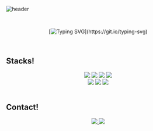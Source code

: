 ![header](https://capsule-render.vercel.app/api?type=waving&color=0:7ED4F6,100:B4F3F6&width=2000&height=240&section=header&text=Hello!!%20I'm%20HwanSeong!&fontSize=50&fontColor=ffffff )  


<div align="center">
  <br>

  [![Typing SVG](https://readme-typing-svg.demolab.com?font=Nanum+Gothic+Coding&size=35&pause=1000&color=96A5F7&center=true&vCenter=true&width=1000&lines=“열심히+하는+학생+개발자+입니다”;“fronend+개발자+입니다”;)](https://git.io/typing-svg) 
  
</div>

<br>

 
<h2>Stacks!</h2>
<div align="center">
  <img src="https://img.shields.io/badge/html5-E34F26?style=for-the-badge&logo=html5&logoColor=white">
  <img src="https://img.shields.io/badge/css-1572B6?style=for-the-badge&logo=css3&logoColor=white">
  <img src="https://img.shields.io/badge/javascript-F7DF1E?style=for-the-badge&logo=javascript&logoColor=black">
  <img src="https://img.shields.io/badge/react-61DAFB?style=for-the-badge&logo=react&logoColor=black">
  <br>

  <img src="https://img.shields.io/badge/github-181717?style=for-the-badge&logo=github&logoColor=white">
  <img src="https://img.shields.io/badge/discord-5865F2?style=for-the-badge&logo=discord&logoColor=white">
  <img src="https://img.shields.io/badge/notion-000000?style=for-the-badge&logo=notion&logoColor=white">
  
  
</div>

<br>

<h2>Contact!</h2>
<div align=center>
          <a href="mailto:amc214677@gmail.com"> <img src="https://img.shields.io/badge/gmail-D14836?style=for-the-badge&logo=gmail&logoColor=white&link=mailto:amc214677@gmail.com"> </a>
  <a href="https://velog.io/@hwnsng"> <img src="https://img.shields.io/badge/velog-12b886?style=for-the-badge&logo=velog&logoColor=white&link=https://velog.io/@hwnsng"> </a>
</div>

